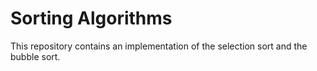 # Sorting Algorithms
This repository contains an implementation of the selection sort and the bubble sort.
